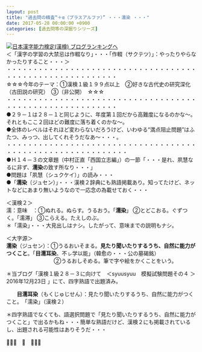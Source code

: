 ```yaml
---
layout: post
title: "過去問の精査“＋α（プラスアルファ）” ・・・濡染 ・・・"
date: 2017-05-28 00:00:00 +0900
categories: [過去問等の深掘りシリーズ]
---
```


[![](/syuusyuu9701/assets/images/過去問の精査“＋α（プラスアルファ）”-・・・濡染-・・・-br_c_3028_1.gif)](http://blog.with2.net/link.php?1659096:3028 "日本漢字能力検定(漢検) ブログランキングへ")[日本漢字能力検定(漢検) ブログランキングへ](http://blog.with2.net/link.php?1659096:3028)  
＜「漢字の学習の大禁忌は作輟なり」・・・「作輟（サクテツ）」：やったりやらなかったりすること・・・＞  
・・・・・・・・・・・・・・・・・・・・・・・・・・・・・・・・・・・・・・・・・・・・・・・・・・・・・・・・・  
☆☆☆今年のテーマ：①漢検１級１９９点以上　②好きな古代史の研究深化（古田説の研究）　③（非公開）　☆☆☆　　  
・・・・・・・・・・・・・・・・・・・・・・・・・・・・・・・・・・・・・・・・・・・・・・・・・・・・・・・・・  
●２９－１は２８－１と同じように、年度第１回だから高難度になるのかな～。それともここ２回ほどの難度に落ち着くのかな～。  
●全体のレベルはそれほど変わらないだろうけど、いわゆる“満点阻止問題”はふたつ、みっつ、出してくれそうだなあ～・・・。  
・・・・・・・・・・・・・・・・・・・・・・・・・・・・・・・・・・・・・・・・・・・・・・・・・・・・・・・・・・・  
●Ｈ１４－３の文章題（中村正直「西国立志編」）の一節「・・・是れ、夙慧なるに非ず、**濡染**の致す所なり・・・」  
●問題は「夙慧（シュクケイ）」の読み・・・  
●「**濡染**（ジュセン）」・・・漢検２辞典にも熟語掲載あり。知ってたけど、ネットなどにあまり無いようなので一応念の為載せておく・・・  
  
＜漢検２＞  
濡：意味　：①ぬれる。ぬらす。うるおう。「**濡染**」 ②とどこおる。ぐずつく。「濡滞」 ③こらえる。たえしのぶ。  
＊「濡染」・・・大見出しはナシ。したがって、意味までの説明もナシ。  
  
＜大字源＞  
**濡染**（ジュセン）：①うるおいそまる。**見たり聞いたりするうち、自然に能力がつくこと**。「**目濡耳染**、不ㇾ学以能」（韓愈の・・・公の墓碣銘）  
　　　　　　　　　②うるおしそめる。筆で字や絵をかくことをいう。  
  
  
＊当ブログ「漢検１級２８－３に向けて　＜syuusyuu　模擬試験問題その４ ＞　2016年12月23日 」にて、四字熟語で出題済み。  
  
　　**目濡耳染**（もくじゅじせん）：見たり聞いたりするうち、自然に能力がつくこと。　「濡染」（漢検２）  
  
＊四字熟語でなくても、語選択問題で「見たり聞いたりするうち、自然に能力がつくこと」で出るかもね・・・簡単な熟語だけど、漢検２にも掲載されているし、出題される可能性はありそうだ・・・  
  
👋👋👋　🐔　👋👋👋  